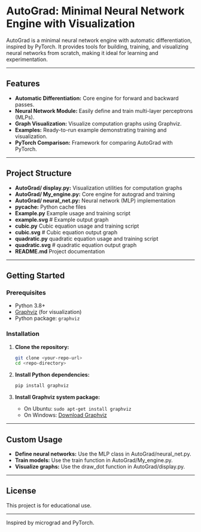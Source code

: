 # AutoGrad: Minimal Neural Network Engine with Visualization

AutoGrad is a minimal neural network engine with automatic differentiation, inspired by PyTorch. It provides tools for building, training, and visualizing neural networks from scratch, making it ideal for learning and experimentation.

---

## Features

- **Automatic Differentiation:** Core engine for forward and backward passes.
- **Neural Network Module:** Easily define and train multi-layer perceptrons (MLPs).
- **Graph Visualization:** Visualize computation graphs using Graphviz.
- **Examples:** Ready-to-run example demonstrating training and visualization.
- **PyTorch Comparison:** Framework for comparing AutoGrad with PyTorch.

---

## Project Structure
- **AutoGrad/ display.py:**  Visualization utilities for computation graphs 
- **AutoGrad/ My_engine.py:**  Core engine for autograd and training 
- **AutoGrad/ neural_net.py:** Neural network (MLP) implementation 
- **pycache:** Python cache files 
- **Example.py** Example usage and training script 
- **example.svg** # Example output graph
- **cubic.py** Cubic equation usage and training script 
- **cubic.svg** # Cubic equation output graph 
- **quadratic.py** quadratic equation usage and training script 
- **quadratic.svg** # quadratic equation output graph
- **README.md**  Project documentation

---

## Getting Started

### Prerequisites

- Python 3.8+
- [Graphviz](https://graphviz.gitlab.io/download/) (for visualization)
- Python package: `graphviz`

### Installation

1. **Clone the repository:**
    ```sh
    git clone <your-repo-url>
    cd <repo-directory>
    ```

2. **Install Python dependencies:**
    ```sh
    pip install graphviz
    ```

3. **Install Graphviz system package:**
    - On Ubuntu: `sudo apt-get install graphviz`
    - On Windows: [Download Graphviz](https://graphviz.gitlab.io/download/)

---

## Custom Usage
- **Define neural networks:** Use the MLP class in AutoGrad/neural_net.py.
- **Train models:** Use the train function in AutoGrad/My_engine.py.
- **Visualize graphs:** Use the draw_dot function in AutoGrad/display.py.

---
## License
This project is for educational use.

---

Inspired by micrograd and PyTorch.
